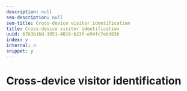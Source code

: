 ```yaml
---
description: null
seo-description: null
seo-title: Cross-device visitor identification
title: Cross-device visitor identification
uuid: 6763b16d-1951-4016-b23f-e94fc7eb383b
index: y
internal: n
snippet: y
---
```


# Cross-device visitor identification

